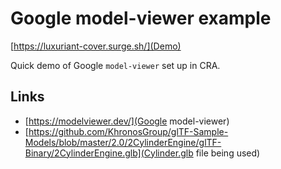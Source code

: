 # Google model-viewer example

[https://luxuriant-cover.surge.sh/](Demo)

Quick demo of Google `model-viewer` set up in CRA.

## Links

- [https://modelviewer.dev/](Google model-viewer)
- [https://github.com/KhronosGroup/glTF-Sample-Models/blob/master/2.0/2CylinderEngine/glTF-Binary/2CylinderEngine.glb](Cylinder.glb file being used)